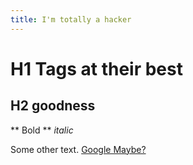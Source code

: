 ```yaml
---
title: I'm totally a hacker
---
```


# H1 Tags at their best
## H2 goodness

** Bold **
_italic_

Some other text.
[Google Maybe?](http://www.google.ca)
